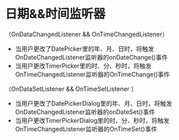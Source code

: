 # 日期&&时间监听器

（OnDataChangedListener && OnTimeChangedListener）

- 当用户更改了DatePicker里的年、月、日时，将触发OnDateChangedListener监听器的onDateChange()事件
- 当用户更改TimerPicker里的时、分、秒时，将触发OnTimeChangedListener监听器的OnTimeChange()事件

（OnDataSetListener && OnTimeSetListener ）

- 当用户更改了DatePickerDialog里的年、月、日时，将触发OnDateChangedListener监听器的onDateSet()事件
- 当用户更改TimerPickerDialog里的时、分、秒时，将触发OnTimeChangedListener监听器的OnTimeSet()事件

